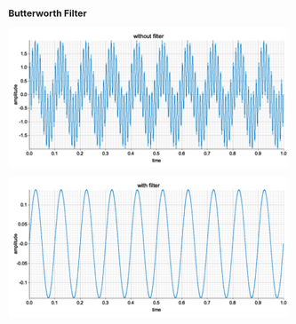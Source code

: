 ### Butterworth Filter

![butter_without_filter](examples/plots/butter_without_filter.png)

![butter_with_filter](examples/plots/butter_with_filter.png)
